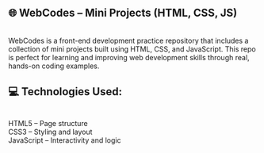 <h2>🌐 WebCodes – Mini Projects (HTML, CSS, JS)</h2><br>
  WebCodes is a front-end development practice repository that includes a collection of mini projects built using HTML, CSS, and JavaScript. This repo is perfect for learning and improving web development skills through real, hands-on coding examples.

<h2>💻 Technologies Used:</h2><br>
  HTML5 – Page structure<br>
  CSS3 – Styling and layout<br>
  JavaScript – Interactivity and logic

